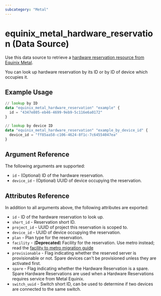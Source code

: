 ```yaml
---
subcategory: "Metal"
---
```


# equinix_metal_hardware_reservation (Data Source)

Use this data source to retrieve a [hardware reservation resource from Equinix Metal](https://metal.equinix.com/developers/docs/deploy/reserved/).

You can look up hardware reservation by its ID or by ID of device which occupies it.

## Example Usage

```terraform
// lookup by ID
data "equinix_metal_hardware_reservation" "example" {
  id = "4347e805-eb46-4699-9eb9-5c116e6a0172"
}

// lookup by device ID
data "equinix_metal_hardware_reservation" "example_by_device_id" {
  device_id = "ff85aa58-c106-4624-8f1c-7c64554047ea"
}
```

## Argument Reference

The following arguments are supported:

* `id` - (Optional) ID of the hardware reservation.
* `device_id` - (Optional) UUID of device occupying the reservation.

## Attributes Reference

In addition to all arguments above, the following attributes are exported:

* `id` - ID of the hardware reservation to look up.
* `short_id` - Reservation short ID.
* `project_id` - UUID of project this reservation is scoped to.
* `device_id` - UUID of device occupying the reservation.
* `plan` - Plan type for the reservation.
* `facility` - (**Deprecated**) Facility for the reservation. Use metro instead; read the [facility to metro migration guide](https://registry.terraform.io/providers/equinix/equinix/latest/docs/guides/migration_guide_facilities_to_metros_devices)
* `provisionable` - Flag indicating whether the reserved server is provisionable or not. Spare devices can't be provisioned unless they are activated first.
* `spare` - Flag indicating whether the Hardware Reservation is a spare. Spare Hardware Reservations are used when a Hardware Reservations requires service from Metal Equinix.
* `switch_uuid` - Switch short ID, can be used to determine if two devices are connected to the same switch.
